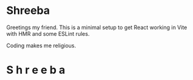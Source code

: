 # Shreeba

Greetings my friend.
This is a minimal setup to get React working in Vite with HMR and some ESLint rules.

Coding makes me religious.

#   S h r e e b a 
 
 